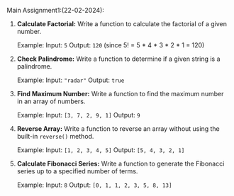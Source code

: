 Main Assignment1:(22-02-2024):
1. **Calculate Factorial:**
   Write a function to calculate the factorial of a given number.

   Example:
   Input: `5`
   Output: `120` (since 5! = 5 * 4 * 3 * 2 * 1 = 120)

2. **Check Palindrome:**
   Write a function to determine if a given string is a palindrome.

   Example:
   Input: `"radar"`
   Output: `true`

3. **Find Maximum Number:**
   Write a function to find the maximum number in an array of numbers.

   Example:
   Input: `[3, 7, 2, 9, 1]`
   Output: `9`

4. **Reverse Array:**
   Write a function to reverse an array without using the built-in `reverse()` method.

   Example:
   Input: `[1, 2, 3, 4, 5]`
   Output: `[5, 4, 3, 2, 1]`

5. **Calculate Fibonacci Series:**
   Write a function to generate the Fibonacci series up to a specified number of terms.

   Example:
   Input: `8`
   Output: `[0, 1, 1, 2, 3, 5, 8, 13]`

